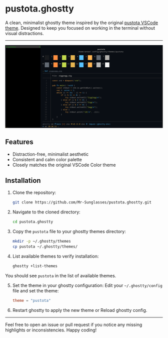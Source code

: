 # pustota.ghostty

A clean, minimalist ghostty theme inspired by the original [pustota VSCode theme](https://github.com/sobolevn/pustota). Designed to keep you focused on working in the terminal without visual distractions.

--------------------------------------------------------------------------------
![pustota.ghostty screenshot](https://raw.githubusercontent.com/Mr-Sunglasses/pandora-box/refs/heads/master/Screenshot%20From%202025-07-09%2008-37-39.png)

## Features
- Distraction-free, minimalist aesthetic
- Consistent and calm color palette
- Closely matches the original VSCode Color theme

## Installation
1. Clone the repository:
   ```bash
   git clone https://github.com/Mr-Sunglasses/pustota.ghostty.git
   ```
2. Navigate to the cloned directory:
   ```bash
   cd pustota.ghostty
   ```
3. Copy the `pustota` file to your ghostty themes directory:
    ```bash
    mkdir -p ~/.ghostty/themes
    cp pustota ~/.ghostty/themes/
    ```
4. List available themes to verify installation:
   ```bash
   ghostty +list-themes
   ```

You should see `pustota` in the list of available themes.

5. Set the theme in your ghostty configuration:
   Edit your `~/.ghostty/config` file and set the theme:
   ```toml
   theme = "pustota"
   ```
6. Restart ghostty to apply the new theme or Reload ghostty config.


--------------------------------------------------------------------------------
Feel free to open an issue or pull request if you notice any missing highlights or inconsistencies. Happy coding!